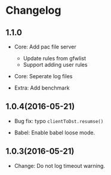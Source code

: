 # Changelog

## 1.1.0

* Core: Add pac file server
  * Update rules from gfwlist
  * Support adding user rules

* Core: Seperate log files

* Extra: Add benchmark

## 1.0.4(2016-05-21)

* Bug fix: typo `clientToDst.resumse()`

* Babel: Enable babel loose mode.

## 1.0.3(2016-05-21)

* Change: Do not log timeout warning.
